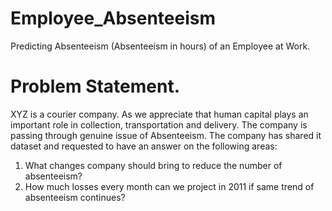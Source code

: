 # Employee_Absenteeism
Predicting Absenteeism (Absenteeism in hours) of an Employee  at Work.
# Problem Statement.
XYZ is a courier company. As we appreciate that human capital plays an important role in collection, transportation and delivery. The company is passing through genuine issue of Absenteeism. The company has shared it dataset and requested to have an answer on the following areas:

1. What changes company should bring to reduce the number of absenteeism?
2. How much losses every month can we project in 2011 if same trend of absenteeism continues?
